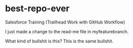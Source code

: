 # best-repo-ever
Salesforce Training (Trailhead Work with GitHub Workflow)

I just made a change to the read-me file in myfeaturebranch.

What kind of bullshit is this?
This is the same bullshit.
